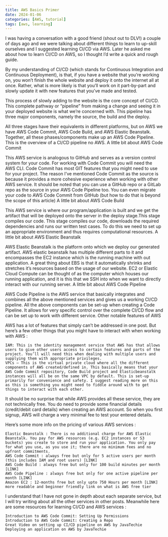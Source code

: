 ```yaml
---
title: AWS Basics Primer
date: 2024-01-06
categories: [AWS, tutorial]
tags: [aws, learning]
---
```


I was having a conversation with a good friend (shout out to DLV!) a couple of days ago and we were talking about different things to learn to up-skill ourselves and I suggested learning CI/CD via AWS. Later he asked me about how to learn CI/CD on AWS, so I thought I’d write a quick and rough guide.

By my understanding of CI/CD (which stands for Continuous Integration and Continuous Deployment), is that, if you have a website that you’re working on, you won’t finish the whole website and deploy it onto the internet all at once. Rather, what is more likely is that you’ll work on it part-by-part and slowly update it with new features that you’ve made and tested.

This process of slowly adding to the website is the core concept of CI/CD. This complete pathway or “pipeline” from making a change and seeing it in your deployed website is what we’re concerned with. This pipeline has three major components, namely the source, the build and the deploy.

All three stages have their equivalents in different platforms, but on AWS we have AWS Code Commit, AWS Code Build, and AWS Elastic Beanstalk. Together, all these phases/components make up an AWS Code Pipeline. This is the overview of a CI/CD pipeline no AWS.
A little bit about AWS Code Commit

This AWS service is analogous to GitHub and serves as a version control system for your code. For working with Code Commit you will need the AWS CLI. Code Commit has most GIT features that you might need to use for your project. The reason I’ve mentioned Code Commit as the source is because it provides a more cohesive experience when working with other AWS service. It should be noted that you can use a GitHub repo or a GitLab repo as the source in your AWS Code Pipeline too. You can even migrate your code to AWS Code Commit from GitHub (but how to do that is beyond the scope of this article)
A little bit about AWS Code Build

This AWS service is where our program/application is built and we get the artifact that will be deployed onto the server in the deploy stage.This stage compiles our code. This stage compiles our code, downloads the required dependencies and runs our written test cases. To do this we need to set up an appropriate environment and thus requires computational resources.
A little bit about AWS Elastic Beanstalk

AWS Elastic Beanstalk is the platform onto which we deploy our generated artifact. AWS elastic beanstalk has multiple different parts to it and encompasses the EC2 instance which is the running machine with out application. A great thing about EBS is that it automatically shrinks and stretches it’s resources based on the usage of our website. EC2 or Elastic Cloud Compute can be thought of as the computer which houses our running application, and it is this that we SSH into when we want to directly interact with our running server.
A
little bit about AWS Code Pipeline

AWS Code Pipeline is the AWS service that basically integrates and combines all the above mentioned services and gives us a working CI/CD pipeline. All the above components can be set-up when creating a Code Pipeline. It allows for very specific control over the complete CI/CD flow and can be set up to work with different service.
Other notable features of AWS

AWS has a lot of features that simply can’t be addressed in one post. But here’s a few other things that you might have to interact with when working with AWS :

    IAM: This is the identity management service that AWS has that allows users to give other users access to certain features and parts of the project. You’ll will need this when dealing with multiple users and supplying them with appropriate privileges.
    VPCs — This is the virtual private cloud where all the different components of AWS created/defined in. This basically means that your AWS Code Commit repository, Code Build project and Elasticbeanstalk instances will all be on the same VPC by default. This is set-up primarily for convenience and safety. I suggest reading more on this as this is something you might need to fiddle around with to get things to interact with each other.

It should be no surprise that while AWS provides all these service, they are not technically free. You do need to provide some financial details (credit/debit card details) when creating an AWS account. So when you first signup, AWS will charge a very minimal fee to test your entered details.

Here’s some more info on the pricing of various AWS services :

    Elastic Beanstalk : There is no additional charge for AWS Elastic Beanstalk. You pay for AWS resources (e.g. EC2 instances or S3 buckets) you create to store and run your application. You only pay for what you use, as you use it; there are no minimum fees and no upfront commitments.
    AWS Code Commit : always free but only for 5 active users per month (this includes IAM and root users) [LINK]
    AWS Code Build : always free but only for 100 build minutes per month [LINK]
    AWS Code Pipeline : always free but only for one active pipeline per month [LINK]
    Amazon EC2 : 12-months free but only upto 750 Hours per month [LINK]
    more readable and beginner friendly link on what is AWS free tier

I understand that I have not gone in depth about each separate service, but I will try writing about all the other services in other posts. Meanwhile here are some resources for learning CI/CD and AWS services :

    Introduction to AWS Code Commit: Setting Up Permissions
    Introduction to AWS Code Commit: Creating a Repo
    Great Video on setting up CI/CD pipeline on AWS by JavaTechie
    Deploying an application on AWS by JavaTechie